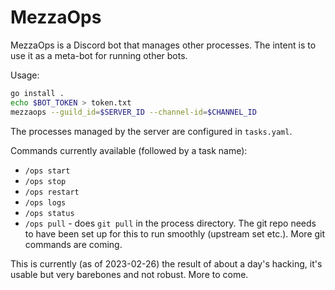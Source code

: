 # MezzaOps

MezzaOps is a Discord bot that manages other processes. The intent is to use it as a meta-bot for running other bots.

Usage:
```sh
go install .
echo $BOT_TOKEN > token.txt
mezzaops --guild_id=$SERVER_ID --channel-id=$CHANNEL_ID
```

The processes managed by the server are configured in `tasks.yaml`.

Commands currently available (followed by a task name):
* `/ops start`
* `/ops stop`
* `/ops restart`
* `/ops logs`
* `/ops status`
* `/ops pull` - does `git pull` in the process directory. The git repo needs to have been set up for this to run smoothly (upstream set etc.). More git commands are coming.

This is currently (as of 2023-02-26) the result of about a day's hacking, it's usable but very barebones and not robust. More to come.
